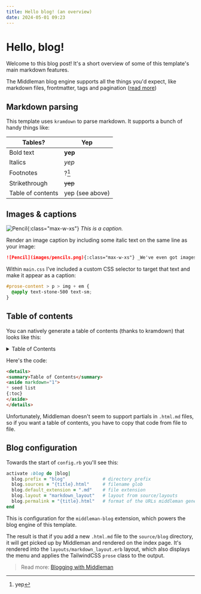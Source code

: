 ```yaml
---
title: Hello blog! (an overview)
date: 2024-05-01 09:23
---
```


# Hello, blog!

Welcome to this blog post! It's a short overview of some of this template's main markdown features.

The Middleman blog engine supports all the things you'd expect, like markdown files, frontmatter, tags and pagination ([read more](https://middlemanapp.com/basics/blogging/))

## Markdown parsing

This template uses `kramdown` to parse markdown. It supports a bunch of handy things like:

| Tables?           | Yep             |
| ----------------- | --------------- |
| Bold text         | **yep**         |
| Italics           | _yep_           |
| Footnotes         | ?[^1]           |
| Strikethrough     | ~~yep~~         |
| Table of contents | yep (see above) |

## Images & captions

![Pencil](images/pencils.png){:class="max-w-xs"} _This is a caption._

Render an image caption by including some italic text on the same line as your image:

```md
![Pencil](images/pencils.png){:class="max-w-xs"} _We've even got images & captions!_
```

Within `main.css` I've included a custom CSS selector to target that text and make it appear as a caption:

```scss
#prose-content > p > img + em {
  @apply text-stone-500 text-sm;
}
```

## Table of contents

You can natively generate a table of contents (thanks to kramdown) that looks like this:

<details>
<summary>Table of Contents</summary>
<aside markdown="1">
* seed list
{:toc}
</aside>
</details>

Here's the code:

```md
<details>
<summary>Table of Contents</summary>
<aside markdown="1">
* seed list
{:toc}
</aside>
</details>
```

Unfortunately, Middleman doesn't seem to support partials in `.html.md` files, so if you want a table of contents, you have to copy that code from file to file.

## Blog configuration

Towards the start of `config.rb` you'll see this:

```ruby
activate :blog do |blog|
  blog.prefix = "blog" 				# directory prefix
  blog.sources = "{title}.html" 	# filename glob
  blog.default_extension = ".md" 	# file extension
  blog.layout = "markdown_layout" 	# layout from source/layouts
  blog.permalink = "{title}.html"   # format of the URLs middleman generates
end
```

This is configuration for the `middleman-blog` extension, which powers the blog engine of this template.

The result is that if you add a new `.html.md` file to the `source/blog` directory, it will get picked up by Middleman and rendered on the index page. It's rendered into the `layouts/markdown_layout.erb` layout, which also displays the menu and applies the TailwindCSS `prose` class to the output.

> Read more: [Blogging with Middleman](https://middlemanapp.com/basics/blogging/)

[^1]: yep
